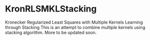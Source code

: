 # KronRLSMKLStacking
Kronecker Regularized Least Squares with Multiple Kernels Learning through Stacking
This is an attempt to combine multiple kernels using stacking algorithm. More to be updated soon.
